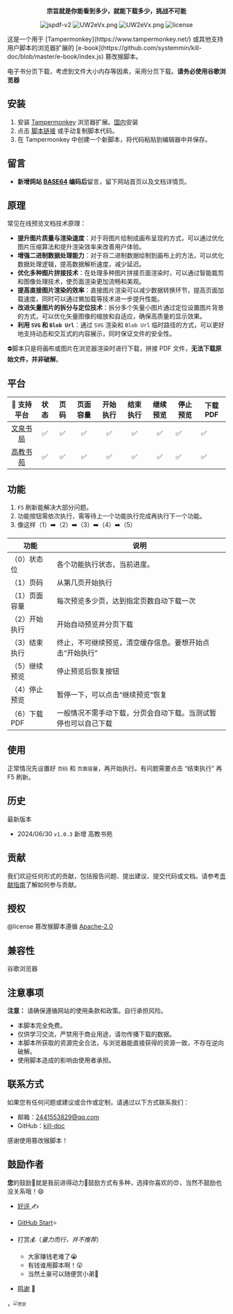 <p align="center"><strong>宗旨就是你能看到多少，就能下载多少，挑战不可能</strong><p>
<p align="center">
    <a>
        <img src="https://img.shields.io/badge/jspdf-v2.4.0-blue?style=flat-square" alt="jspdf-v2" />
    </a>
    <a>
        <img src="https://img.shields.io/badge/@zip.js-v2.7.34-blue?style=flat-square" alt="UW2eVx.png" />
    </a> 
	<a>
        <img src="https://img.shields.io/badge/@html2canvas-v1.4.1-blue?style=flat-square" alt="UW2eVx.png" />
    </a>
    <a>
    <img alt="license" src="https://img.shields.io/badge/license-Apache2.0-blue?style=flat-square">
    </a>
</p>
这是一个用于 [Tampermonkey](https://www.tampermonkey.net/) 或其他支持用户脚本的浏览器扩展的 [e-book](https://github.com/systemmin/kill-doc/blob/master/e-book/index.js) 篡改猴脚本。

电子书分页下载，考虑到文件大小内存等因素，采用分页下载。**请务必使用谷歌浏览器**

## 安装
1. 安装 [Tampermonkey](https://www.tampermonkey.net/) 浏览器扩展。[国内](https://www.crxsoso.com/webstore/detail/dhdgffkkebhmkfjojejmpbldmpobfkfo)安装
2. 点击 [脚本链接](https://greasyfork.org/zh-CN/scripts/497405) 或手动复制脚本代码。
3. 在 Tampermonkey 中创建一个新脚本，将代码粘贴到编辑器中并保存。

## 留言

- **新增网站 [BASE64](https://base64.us/) 编码后**留言，留下网站首页以及文档详情页。

## 原理

常见在线预览文档技术原理：

- **提升图片质量与渲染速度**：对于将图片绘制成画布呈现的方式，可以通过优化图片压缩算法和提升渲染效率来改善用户体验。
- **增强二进制数据处理能力**：对于将二进制数据绘制到画布上的方法，可以优化数据处理逻辑，提高数据解析速度，减少延迟。
- **优化多种图片拼接技术**：在处理多种图片拼接页面渲染时，可以通过智能裁剪和图像处理技术，使页面渲染更加流畅和美观。
- **提高直接图片渲染的效率**：直接图片渲染可以减少数据转换环节，提高页面加载速度，同时可以通过懒加载等技术进一步提升性能。
- **改进矢量图片的拆分与定位技术**：拆分多个矢量小图片通过定位设置图片背景的方式，可以优化矢量图像的缩放和自适应，确保高质量的显示效果。
- **利用 `SVG` 和 `Blob Url`**：通过 `SVG` 渲染和 `Blob Url` 临时路径的方式，可以更好地支持动态和交互式的内容展示，同时保证文件的安全性。

⛔脚本只是将画布或图片在浏览器渲染时进行下载，拼接 PDF 文件，**无法下载原始文件，并非破解**。

## 平台

|              **📖** 支持平台               | 状态 | 页码 | 页面容量 | 开始执行 | 结束执行 | 继续预览 | 停止预览 | 下载PDF |
| :---------------------------------------: | :--: | :--: | :------: | :------: | :------: | :------: | -------- | ------- |
| [文泉书局](https://wqbook.wqxuetang.com/) |  ✅   |  ✅   |    ✅     |    ✅     |    ✅     |    ✅     | ✅        | ✅       |
|   [高教书苑](https://ebook.hep.com.cn/)   |  ✅   |  ✅   |    ✅     |    ✅     |    ✅     |    ✅     | ✅        | ✅       |


## 功能

1. `F5` 刷新能解决大部分问题。
2. 功能按钮需依次执行，需等待上一个功能执行完成再执行下一个功能。
3. 像这样（1）➡️（2）➡️（3）➡️（4）➡️（5）


| 功能          | 说明                                                         |
| ------------- | ------------------------------------------------------------ |
| （0）状态位   | 各个功能执行状态，当前进度。                                 |
| （1）页码     | 从第几页开始执行                                             |
| （1）页面容量 | 每次预览多少页，达到指定页数自动下载一次                     |
| （2）开始执行 | 开始自动预览并分页下载                                       |
| （3）结束执行 | 终止，不可继续预览，清空缓存信息。要想开始点击“开始执行”     |
| （5）继续预览 | 停止预览后恢复按钮                                           |
| （4）停止预览 | 暂停一下，可以点击“继续预览”恢复                             |
| （6）下载PDF  | 一般情况不需手动下载，分页会自动下载。当测试暂停也可以自己下载 |

## 使用

正常情况先设置好 `页码` 和 `页面容量`，再开始执行。有问题需要点击 “结束执行” 再 F5 刷新。

## 历史

最新版本

- 2024/06/30 `v1.0.3` 新增 高教书苑


## 贡献

我们欢迎任何形式的贡献，包括报告问题、提出建议、提交代码或文档。请参考[贡献指南](https://github.com/systemmin/kill-doc/issues)了解如何参与贡献。

## 授权

@license 篡改猴脚本遵循 [Apache-2.0](https://spdx.org/licenses/Apache-2.0.html)

## 兼容性
谷歌浏览器

## 注意事项
**注意：** 请确保遵循网站的使用条款和政策。自行承担风险。

- 本脚本完全免费。
- 仅供学习交流，严禁用于商业用途，请勿传播下载的数据。
- 本脚本所获取的资源完全合法，与浏览器能直接获得的资源一致，不存在逆向破解。
- 使用脚本造成的影响由使用者承担。

## 联系方式

如果您有任何问题或建议或合作或定制，请通过以下方式联系我们：

- 邮箱：[2441553829@qq.com](mailto:2441553829@qq.com)
- GitHub：[kill-doc](https://github.com/systemmin/kill-doc)

感谢使用篡改猴脚本！

## 鼓励作者

**您**的鼓励💪就是我前进得动力🫶鼓励方式有多种，选择你喜欢的😍，当然不鼓励也没关系哦！😄

- [好评 ](https://greasyfork.org/zh-CN/scripts/486211-%E6%9C%80%E5%BC%BA%E6%97%A0%E5%A5%97%E8%B7%AF%E8%84%9A%E6%9C%AC-%E4%BD%A0%E8%83%BD%E7%9C%8B%E8%A7%81%E5%A4%9A%E5%B0%91%E6%88%91%E8%83%BD%E4%B8%8B%E8%BD%BD%E5%A4%9A%E5%B0%91-%E4%B8%8B%E8%BD%BD%E5%85%AC%E5%BC%80%E5%85%8D%E8%B4%B9%E7%9A%84ppt-pdf-doc-txt%E7%AD%89%E6%96%87%E4%BB%B6/feedback)✍️
- [GitHub Start](https://github.com/systemmin/kill-doc)⭐
- 打赏💰（*量力而行，并不推荐*）
  - 大家赚钱老难了😭
  - 有钱谁用脚本啊！😲
  - 当然土豪可以随便赏小弟🤭

- [鸣谢](https://github.com/systemmin/kill-doc/blob/master/AMOUNT.md) 🫡

，<img src="https://dtking.cn/pay.png" alt="赞赏" style="zoom: 67%;" />
